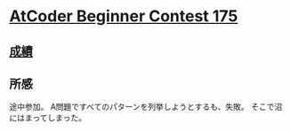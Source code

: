 [AtCoder Beginner Contest 175](https://atcoder.jp/contests/abc175)
=== 

## [成績](https://atcoder.jp/users/dobuzora/history/share/abc175)

## 所感

途中参加。
A問題ですべてのパターンを列挙しようとするも、失敗。
そこで沼にはまってしまった。

